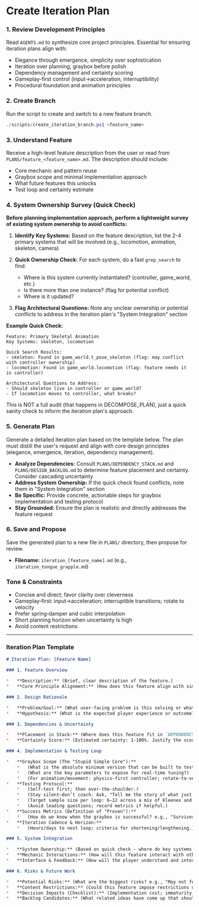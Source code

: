 # Create Iteration Plan

### 1. Review Development Principles

Read `AGENTS.md` to synthesize core project principles. Essential for ensuring iteration plans align with:
-   Elegance through emergence, simplicity over sophistication
-   Iteration over planning, graybox before polish
-   Dependency management and certainty scoring
-   Gameplay-first control (input→acceleration, interruptibility)
-   Procedural foundation and animation principles

### 2. Create Branch

Run the script to create and switch to a new feature branch.

```powershell
./scripts/create_iteration_branch.ps1 <feature_name>
```

### 3. Understand Feature

Receive a high-level feature description from the user or read from `PLANS/feature_<feature_name>.md`. The description should include:
-   Core mechanic and pattern reuse
-   Graybox scope and minimal implementation approach
-   What future features this unlocks
-   Test loop and certainty estimate

### 4. System Ownership Survey (Quick Check)

**Before planning implementation approach, perform a lightweight survey of existing system ownership to avoid conflicts:**

1.  **Identify Key Systems:** Based on the feature description, list the 2-4 primary systems that will be involved (e.g., locomotion, animation, skeleton, camera)

2.  **Quick Ownership Check:** For each system, do a fast `grep_search` to find:
    -   Where is this system currently instantiated? (controller, game_world, etc.)
    -   Is there more than one instance? (flag for potential conflict)
    -   Where is it updated?

3.  **Flag Architectural Questions:** Note any unclear ownership or potential conflicts to address in the iteration plan's "System Integration" section

**Example Quick Check:**
```
Feature: Primary Skeletal Animation
Key Systems: skeleton, locomotion

Quick Search Results:
- skeleton: Found in game_world.t_pose_skeleton (flag: may conflict with controller ownership)
- locomotion: Found in game_world.locomotion (flag: feature needs it in controller)

Architectural Questions to Address:
- Should skeleton live in controller or game_world?
- If locomotion moves to controller, what breaks?
```

This is NOT a full audit (that happens in DECOMPOSE_PLAN), just a quick sanity check to inform the iteration plan's approach.

### 5. Generate Plan

Generate a detailed iteration plan based on the template below. The plan must distill the user's request and align with core design principles (elegance, emergence, iteration, dependency management).

-   **Analyze Dependencies:** Consult `PLANS/DEPENDENCY_STACK.md` and `PLANS/DESIGN_BACKLOG.md` to determine feature placement and certainty. Consider cascading uncertainty
-   **Address System Ownership:** If the quick check found conflicts, note them in "System Integration" section
-   **Be Specific:** Provide concrete, actionable steps for graybox implementation and testing protocol
-   **Stay Grounded:** Ensure the plan is realistic and directly addresses the feature request

### 6. Save and Propose

Save the generated plan to a new file in `PLANS/` directory, then propose for review.

-   **Filename:** `iteration_[feature_name].md` (e.g., `iteration_tongue_grapple.md`)

### Tone & Constraints

-   Concise and direct; favor clarity over cleverness
-   Gameplay‑first: input→acceleration; interruptible transitions; rotate to velocity
-   Prefer spring‑damper and cubic interpolation
-   Short planning horizon when uncertainty is high
-   Avoid content restrictions

---

### Iteration Plan Template

```markdown
# Iteration Plan: [Feature Name]

### 1. Feature Overview

*   **Description:** (Brief, clear description of the feature.)
*   **Core Principle Alignment:** (How does this feature align with simplicity, elegance, iteration, proceduralism, and gameplay-first control?)

### 2. Design Rationale

*   **Problem/Goal:** (What user-facing problem is this solving or what is the primary goal?)
*   **Hypothesis:** (What is the expected player experience or outcome? How will this feel?)

### 3. Dependencies & Uncertainty

*   **Placement in Stack:** (Where does this feature fit in `DEPENDENCY_STACK.md`? What are its direct dependencies? What will depend on it?)
*   **Certainty Score:** (Estimated certainty: 1-100%. Justify the score based on novelty and dependencies; call out cascading uncertainty.)

### 4. Implementation & Testing Loop

*   **Graybox Scope (The "Stupid Simple Core"):**
    *   (What is the absolute minimum version that can be built to test the core mechanic?)
    *   (What are the key parameters to expose for real-time tuning?)
    *   (For animation/movement: physics-first controller; rotate-to-velocity; acceleration-tilt; spring‑damper transitions; always interruptible.)
*   **Testing Protocol:**
    *   (Self-test first; then over-the-shoulder.)
    *   (Stay silent—don’t coach. Ask, "Tell me the story of what just happened.")
    *   (Target sample size per loop: 6–12 across a mix of Kleenex and experienced testers.)
    *   (Avoid leading questions; record metrics if helpful.)
*   **Success Metrics (Definition of "Proven"):**
    *   (How do we know when the graybox is successful? e.g., "Survives 6+ playtests without major negative feedback," "Players intuitively understand the mechanic," "No content restrictions introduced.")
*   **Iteration Cadence & Horizon:**
    *   (Hours/days to next loop; criteria for shortening/lengthening.)

### 5. System Integration

*   **System Ownership:** (Based on quick check - where do key systems currently live? Any ownership conflicts to resolve? e.g., "locomotion currently in game_world, needs to move to controller")
*   **Mechanic Interactions:** (How will this feature interact with other existing mechanics? Where is the potential for emergence?)
*   **Interface & Feedback:** (How will the player understand and interact with this feature? What metaphors will be used? Apply visual hierarchy and redundancy. What is the plan for visual/audio feedback, even in graybox?)

### 6. Risks & Future Work

*   **Potential Risks:** (What are the biggest risks? e.g., "May not feel good without significant tuning," "Could introduce physics instability.")
*   **Content Restrictions:** (Could this feature impose restrictions on future content? e.g., "Requires all levels to have ceilings of a certain height.")
*   **Decision Impacts (Checklist):** (Implementation cost; immaturity burden; critical failure risk; process burden; political/cultural effects; decision cost.)
*   **Backlog Candidates:** (What related ideas have come up that should be captured in `DESIGN_BACKLOG.md`?)
```
